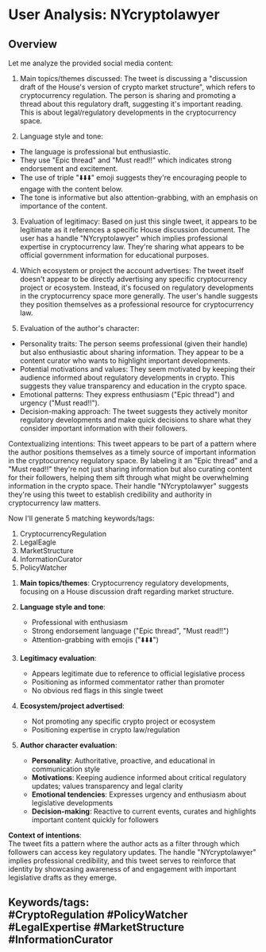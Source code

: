 # User Analysis: NYcryptolawyer

## Overview

<think>
Let me analyze the provided social media content:

1. Main topics/themes discussed:
The tweet is discussing a "discussion draft of the House's version of crypto market structure", which refers to cryptocurrency regulation. The person is sharing and promoting a thread about this regulatory draft, suggesting it's important reading. This is about legal/regulatory developments in the cryptocurrency space.

2. Language style and tone:
- The language is professional but enthusiastic.
- They use "Epic thread" and "Must read!!" which indicates strong endorsement and excitement.
- The use of triple "⬇️⬇️⬇️" emoji suggests they're encouraging people to engage with the content below.
- The tone is informative but also attention-grabbing, with an emphasis on importance of the content.

3. Evaluation of legitimacy:
Based on just this single tweet, it appears to be legitimate as it references a specific House discussion document. The user has a handle "NYcryptolawyer" which implies professional expertise in cryptocurrency law. They're sharing what appears to be official government information for educational purposes.

4. Which ecosystem or project the account advertises:
The tweet itself doesn't appear to be directly advertising any specific cryptocurrency project or ecosystem. Instead, it's focused on regulatory developments in the cryptocurrency space more generally. The user's handle suggests they position themselves as a professional resource for cryptocurrency law.

5. Evaluation of the author's character:
- Personality traits: The person seems professional (given their handle) but also enthusiastic about sharing information. They appear to be a content curator who wants to highlight important developments.
- Potential motivations and values: They seem motivated by keeping their audience informed about regulatory developments in crypto. This suggests they value transparency and education in the crypto space.
- Emotional patterns: They express enthusiasm ("Epic thread") and urgency ("Must read!!").
- Decision-making approach: The tweet suggests they actively monitor regulatory developments and make quick decisions to share what they consider important information with their followers.

Contextualizing intentions:
This tweet appears to be part of a pattern where the author positions themselves as a timely source of important information in the cryptocurrency regulatory space. By labeling it an "Epic thread" and a "Must read!!" they're not just sharing information but also curating content for their followers, helping them sift through what might be overwhelming information in the crypto space. Their handle "NYcryptolawyer" suggests they're using this tweet to establish credibility and authority in cryptocurrency law matters.

Now I'll generate 5 matching keywords/tags:
1. CryptocurrencyRegulation
2. LegalEagle
3. MarketStructure
4. InformationCurator
5. PolicyWatcher
</think>

1. **Main topics/themes**: Cryptocurrency regulatory developments, focusing on a House discussion draft regarding market structure.

2. **Language style and tone**:  
   - Professional with enthusiasm  
   - Strong endorsement language ("Epic thread", "Must read!!")  
   - Attention-grabbing with emojis ("⬇️⬇️⬇️")

3. **Legitimacy evaluation**:  
   - Appears legitimate due to reference to official legislative process  
   - Positioning as informed commentator rather than promoter  
   - No obvious red flags in this single tweet

4. **Ecosystem/project advertised**:  
   - Not promoting any specific crypto project or ecosystem  
   - Positioning expertise in crypto law/regulation

5. **Author character evaluation**:  
   - **Personality**: Authoritative, proactive, and educational in communication style  
   - **Motivations**: Keeping audience informed about critical regulatory updates; values transparency and legal clarity  
   - **Emotional tendencies**: Expresses urgency and enthusiasm about legislative developments  
   - **Decision-making**: Reactive to current events, curates and highlights important content quickly for followers  

**Context of intentions**:  
The tweet fits a pattern where the author acts as a filter through which followers can access key regulatory updates. The handle "NYcryptolawyer" implies professional credibility, and this tweet serves to reinforce that identity by showcasing awareness of and engagement with important legislative drafts as they emerge.

**Keywords/tags**:  
#CryptoRegulation #PolicyWatcher #LegalExpertise #MarketStructure #InformationCurator
---
